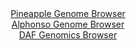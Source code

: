 <div id="Pineapple_Genome_Browser" align="center">
  <a href="https://igv.org/app/?sessionURL=blob:zZJfb5swFMW_i6VOm0TAQICAVE0k_bMubackTchSVciAIU7BpraBpFG..9xq0146qXnYNMkP9tW17znHvz1oMReEURAASzcd3TSBBsSadTNU1SW.RRUWIMhRKbAGOM4xxzTFINiDHAmJ5tNrdXMtZS0CwyCy7lWIFkwXto4q9Mwo6oSessoYsbJECeNIMi6MIUctM0jR9jqcoLrW1Wxbd4wMSWSgsl4zKphRY1rEnXov_lWKC0xZheOqKSV5FRArPUpjpufocxjNwjTFQozx7io7DcdX4cI.n68u3dFq_u1LNHejDzNSUCQbjk8h2eya6dcLM.HXd09dEnWy8iZ15uSDE_vsw_m2JhyLU9MzB7bjQt9SwRCa4e3_5FktcqRvutoVYUbHy.9yfjYub_jWjxaL6Wa0fPyD74MGSpY2igOQrrkXmFCzoas5ltt72ZoDDUJfpcMZAcH9gwYkR.mjar_fA7mrFS1A4KfmFRwNMJ5hDoKeD6Fn.r7l9L0.9H3zoO1Bw8u_F.3FfOp70Aoty41zUkqFchYLWgsdUaq3aa4Xz0dmebud3KTkrrlwb6W_zW3_fLKJlsVlcjV5M0tb.VejX79PGX2Pon9C3XuE6DI5FrXZZuVVJ9ZQtiOr7y9xuBjXg6FjXUf94duwvQR0XDg54xWSql9V1PEnby3iBFGpCi0RJCElkbtI5cg6EJiWrbAFKSuZ4hDwIvkINaiZDvz0G0_78HD4AQ--">Pineapple Genome Browser</a>
</div>
<div id="Alphonso_Genome_Browser" align="center">
  <a href="https://igv.org/app/?sessionURL=blob:zZJba9swGIb_i6BlA8e27NiODWU4h24hadNDXJeWYhRZdsRsS5Nkp27If59WNnazQnOxMdCF9KHD.z169qAjQlLWgAg4JvRMCIEB5JbtblHNK3KJaiJBVKBKEgMIUhBBGkxAtAcFkgolN0t9cqsUl5FlUcUHNWpKZkrXRDV6YQ3aSROz2pqwqkIbJpBiQlpjgTpm0bIb7MgGcW7qt13Ts3KkkIUqvmWNZBYnTZnt9H3Zr1JWkobVJKvbStHXAJnOozPmZoE.xeltjDGRckH6eX4WL.bxnTtLHj77k4dk9SVN_PT0lpYNUq0gZxf8ciHaPsDe6mqG7ndjtYLXyfIul_MTd3o6e.ZUEHkGAzhyPd9xhhoMbXLy_D_1rAc9su_LMZ6mZTGt1.FwfpHOu_mE96sTZ7zux6M3Oj8YoGK41SYAvBVBBG3DtX3Dc_zBjykcGbYdaj6CURA9PhlACYS_6u2Pe6B6rn0BknxrX9UxABM5ESAahLYdwDB0vGEwtMMQHow9aEX19.CeJzdhYDux4_hZQSulZc4z2XBpoqYxO1yY5cuRNFdXwofe.sQ5DxKehOvJ7D6fXQdfljHeln.k6WkC.vHXL9StvifTPzHvPUFMtTlWt5dWrFWcL7zFxRI_9.FILJZJl07hOnkTz3FoCiZqpPR.XdHLn751SFDUKF3oqKQbWlHVp5oi24EIOq7WFmBWMe0hEOXmg23YBvTsj7_1dA9Ph.8-">Alphonso Genome Browser</a>
</div>


<div id="DAF_Genomics_Browser" align="center">
  <a href="https://igv.org/app/?sessionURL=blob:tZFra9swFIb_i6D95Kvs2LEhDJPUTcnaQoyXtaWEM1mOvVmSK8lLu5D_PuG2DDbKGHQgCYlzeV.d54C.U6lawVGKsONPHN9HFlKN2BfA.o5eAaMKpTV0ilpI0ppKyglF6QHVoDSU64.mstG6V6nrVlDbO8oFa4lyVOBAbysx6IaaVBs7wOCH4LBXDhHMJGtwoesbwZVwgRCqlO25PeW77R7M8Rrbji3plg2dbkfVrTFhjFVODcZtyyv6.Bcj_0HZrPZDtimysX5Fny6qWba6yD4FZ.XteTS_La.XmzLanBbtjoMeJJ2x.nrxtRj2Il9Nb5ZZ_jm_HAK.Cbr55UmwOD177FtJ1cyP_WkwibwkQUcLdYIMBgEijfRTP7RiPLVwGNovV5NoZiBFi9K7ewtpCeSbSb87IP3UG1BI0YdhZGYhISsqUWonnhf7SYInYRwaFf9oHdAgu3cmmZfrJPZwhnHkfAFm9Ou2G8dnhP4MvhfG3zqb_a.YFER4uitUuX4Q4fm8OsG5V6nFDWHLmLwBykJvfqwWkoE2oefnCxbojB6jXP_iEhzvjz8B">DAF Genomics Browser</a>
</div>
